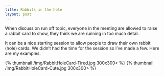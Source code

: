 ```yaml
---
title: Rabbits in the hole
layout: post
---
```


When discussion run off topic, everyone in the meeting are allowed to raise a rabbit card to show, they think we are running in too much detail.

It can be a nice starting session to allow people to draw their own rabbit (hole) cards. We didn’t had the time for the session so I’ve made a few. Here are my examples.

{% thumbnail /img/RabbitHoleCard-Tired.jpg 300x300> %}
{% thumbnail /img/RabbitHoleCard-Cute.jpg 300x300> %}